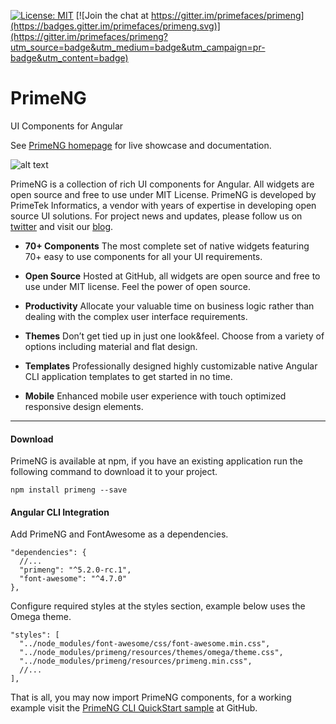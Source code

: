 
[![License: MIT](https://img.shields.io/badge/License-MIT-yellow.svg)](https://opensource.org/licenses/MIT)
[![Join the chat at https://gitter.im/primefaces/primeng](https://badges.gitter.im/primefaces/primeng.svg)](https://gitter.im/primefaces/primeng?utm_source=badge&utm_medium=badge&utm_campaign=pr-badge&utm_content=badge)

# PrimeNG

UI Components for Angular

See [PrimeNG homepage](http://www.primefaces.org/primeng) for live showcase and documentation.

![alt text](https://www.primefaces.org/primeng/assets/showcase/images/primeng-sidebar.svg "PrimeNG")

PrimeNG is a collection of rich UI components for Angular. All widgets are open source and free to use under MIT License. PrimeNG is developed by PrimeTek Informatics, a vendor with years of expertise in developing open source UI solutions. For project news and updates, please follow us on [twitter](https://twitter.com/prime_ng) and visit our [blog](https://www.primefaces.org/blog).

 - **70+ Components** The most complete set of native widgets featuring 70+
   easy to use components for all your UI requirements.

- **Open Source** Hosted at GitHub, all widgets are open source and free to use under MIT license. Feel the power of open source.

- **Productivity** Allocate your valuable time on business logic rather than dealing with the complex user interface requirements.

- **Themes** Don’t get tied up in just one look&feel. Choose from a variety of options including material and flat design.

- **Templates** Professionally designed highly customizable native Angular CLI application templates to get started in no time.

- **Mobile** Enhanced mobile user experience with touch optimized responsive design elements.

---

#### Download

PrimeNG is available at npm, if you have an existing application run the following command to download it to your project.

```
npm install primeng --save
```

#### Angular CLI Integration

Add PrimeNG and FontAwesome as a dependencies.

```
"dependencies": {
  //...
  "primeng": "^5.2.0-rc.1",
  "font-awesome": "^4.7.0"
},
```

Configure required styles at the styles section, example below uses the Omega theme.

```
"styles": [
  "../node_modules/font-awesome/css/font-awesome.min.css",
  "../node_modules/primeng/resources/themes/omega/theme.css",
  "../node_modules/primeng/resources/primeng.min.css",
  //...
],
```

That is all, you may now import PrimeNG components, for a working example visit the [PrimeNG CLI QuickStart sample](https://github.com/primefaces/primeng-quickstart-cli) at GitHub.
